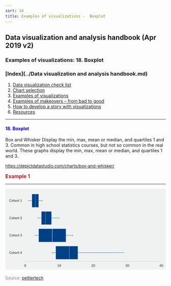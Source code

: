 ```yaml
---
sort: 14
title: Examples of visualizations -  Boxplot
---
```


## Data visualization and analysis handbook (Apr 2019 v2)
###  Examples of visualizations: 18. Boxplot

### [Index](../Data visualization and analysis handbook.md)

1. [Data visualization check list](1_checklist.md)
1. [Chart selection](2_chartselection.md)
1. [Examples of visualizations](3_chartindex.md)
1. [Examples of makeovers – from bad to good](4_makeover.md)
1. [How to develop a story with visualizations](5_story.md)
1. [Resources](6_resources.md)


***


#### <span style="color:blue; ">18. Boxplot</span>

Box and Whisker
Display the min, max, mean or median, and quartiles 1 and 3.
Common in high school statistics courses, but not so common in the real world. These graphs display the min, max, mean or median, and quartiles 1 and 3.





<span style="color:gray; font-size:10pt;">[https://depictdatastudio.com/charts/box-and-whisker/
](https://depictdatastudio.com/charts/box-and-whisker/
)</span>

<span style="color:FireBrick; font-size:12pt; font-weight : bold;">Example 1</Span>

***

![png](img/Picture83.png)

<span style="color:gray; font-size:10pt;">Source: [peltiertech](https://peltiertech.com/excel-box-and-whisker-diagrams-box-plots/)</span>



